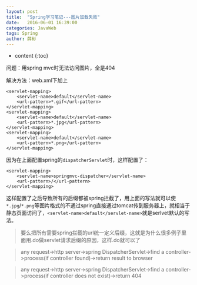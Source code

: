 ```yaml
---
layout: post
title:  "Spring学习笔记---图片加载失败"
date:   2016-06-01 16:39:00
categories: JavaWeb
tags: Spring
author: 薛彬
---
```


* content
{:toc}

问题：用spring mvc时无法访问图片，全是404





解决方法：web.xml下加上

```
<servlet-mapping>
	<servlet-name>default</servlet-name>
	<url-pattern>*.gif</url-pattern>
</servlet-mapping>
<servlet-mapping>
	<servlet-name>default</servlet-name>
	<url-pattern>*.jpg</url-pattern>
</servlet-mapping>
<servlet-mapping>
	<servlet-name>default</servlet-name>
	<url-pattern>*.png</url-pattern>
</servlet-mapping>
```

因为在上面配置spring的`dispatcherServlet`时，这样配置了：

```
<servlet-mapping>
	<servlet-name>springmvc-dispatcher</servlet-name>
	<url-pattern>/</url-pattern>
</servlet-mapping>
```

这样配置了之后导致所有的后缀都被spring拦截了，用上面的写法就可以使`*.jpg`/`*.png`等图片格式的不通过spring直接通过tomcat传到服务器上，就相当于静态页面访问了，`<servlet-name>default</servlet-name>`就是serlvet默认的写法。

> 要么把所有需要spring拦截的url统一定义后缀，这就是为什么很多例子里面用.do做servlet请求后缀的原因，这样<url-pattern>.do</url-pattern>就可以了

> any request->http server->spring DispatcherServlet->find a controller->process(if controller found)->return result to browser

> any request->http server->spring DispatcherServlet->find a controller->process(if controller does not exist)->return 404